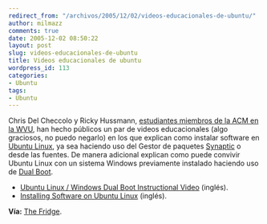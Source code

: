 ```yaml
---
redirect_from: "/archivos/2005/12/02/videos-educacionales-de-ubuntu/"
author: milmazz
comments: true
date: 2005-12-02 08:50:22
layout: post
slug: videos-educacionales-de-ubuntu
title: Videos educacionales de ubuntu
wordpress_id: 113
categories:
- Ubuntu
tags:
- Ubuntu
---
```


Chris Del Checcolo y Ricky Hussmann, [estudiantes miembros de la ACM en la WVU](http://wvu.acm.org/), han hecho públicos un par de videos educacionales (algo graciosos, no puedo negarlo) en los que explican como instalar software en [Ubuntu Linux](http://www.ubuntu.com), ya sea haciendo uso del Gestor de paquetes [Synaptic](https://wiki.ubuntu.com/SynapticHowto) o desde las fuentes. De manera adicional explican como puede convivir Ubuntu Linux con un sistema Windows previamente instalado haciendo uso de [Dual Boot](http://en.wikipedia.org/wiki/Dual-boot).

  * [Ubuntu Linux / Windows Dual Boot Instructional Video](http://video.google.com/videoplay?docid=-6104490811311898236&q=) (inglés).
  * [Installing Software on Ubuntu Linux](http://video.google.com/videoplay?docid=5253052326994067125) (inglés).

**Vía:** [The Fridge](http://fridge.ubuntu.com/).
